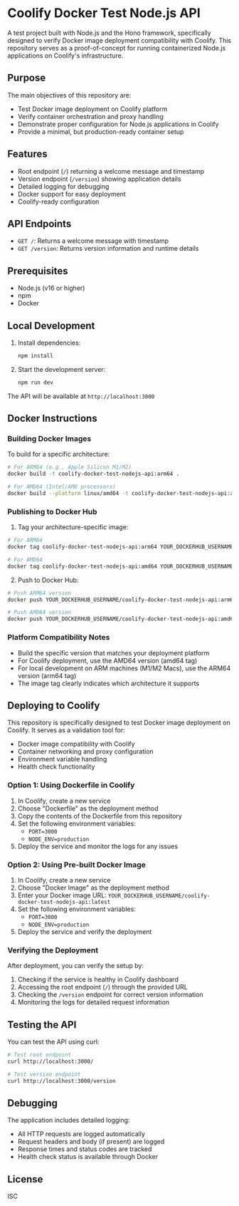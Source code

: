 # Coolify Docker Test Node.js API

A test project built with Node.js and the Hono framework, specifically designed to verify Docker image deployment compatibility with Coolify. This repository serves as a proof-of-concept for running containerized Node.js applications on Coolify's infrastructure.

## Purpose

The main objectives of this repository are:
- Test Docker image deployment on Coolify platform
- Verify container orchestration and proxy handling
- Demonstrate proper configuration for Node.js applications in Coolify
- Provide a minimal, but production-ready container setup

## Features

- Root endpoint (`/`) returning a welcome message and timestamp
- Version endpoint (`/version`) showing application details
- Detailed logging for debugging
- Docker support for easy deployment
- Coolify-ready configuration

## API Endpoints

- `GET /`: Returns a welcome message with timestamp
- `GET /version`: Returns version information and runtime details

## Prerequisites

- Node.js (v16 or higher)
- npm
- Docker

## Local Development

1. Install dependencies:
   ```bash
   npm install
   ```

2. Start the development server:
   ```bash
   npm run dev
   ```

The API will be available at `http://localhost:3000`

## Docker Instructions

### Building Docker Images

To build for a specific architecture:

```bash
# For ARM64 (e.g., Apple Silicon M1/M2)
docker build -t coolify-docker-test-nodejs-api:arm64 .

# For AMD64 (Intel/AMD processors)
docker build --platform linux/amd64 -t coolify-docker-test-nodejs-api:amd64 .
```

### Publishing to Docker Hub

1. Tag your architecture-specific image:
```bash
# For ARM64
docker tag coolify-docker-test-nodejs-api:arm64 YOUR_DOCKERHUB_USERNAME/coolify-docker-test-nodejs-api:arm64

# For AMD64
docker tag coolify-docker-test-nodejs-api:amd64 YOUR_DOCKERHUB_USERNAME/coolify-docker-test-nodejs-api:amd64
```

2. Push to Docker Hub:
```bash
# Push ARM64 version
docker push YOUR_DOCKERHUB_USERNAME/coolify-docker-test-nodejs-api:arm64

# Push AMD64 version
docker push YOUR_DOCKERHUB_USERNAME/coolify-docker-test-nodejs-api:amd64
```

### Platform Compatibility Notes

- Build the specific version that matches your deployment platform
- For Coolify deployment, use the AMD64 version (amd64 tag)
- For local development on ARM machines (M1/M2 Macs), use the ARM64 version (arm64 tag)
- The image tag clearly indicates which architecture it supports

## Deploying to Coolify

This repository is specifically designed to test Docker image deployment on Coolify. It serves as a validation tool for:
- Docker image compatibility with Coolify
- Container networking and proxy configuration
- Environment variable handling
- Health check functionality

### Option 1: Using Dockerfile in Coolify

1. In Coolify, create a new service
2. Choose "Dockerfile" as the deployment method
3. Copy the contents of the Dockerfile from this repository
4. Set the following environment variables:
   - `PORT=3000`
   - `NODE_ENV=production`
5. Deploy the service and monitor the logs for any issues

### Option 2: Using Pre-built Docker Image

1. In Coolify, create a new service
2. Choose "Docker Image" as the deployment method
3. Enter your Docker image URL: `YOUR_DOCKERHUB_USERNAME/coolify-docker-test-nodejs-api:latest`
4. Set the following environment variables:
   - `PORT=3000`
   - `NODE_ENV=production`
5. Deploy the service and verify the deployment

### Verifying the Deployment

After deployment, you can verify the setup by:
1. Checking if the service is healthy in Coolify dashboard
2. Accessing the root endpoint (`/`) through the provided URL
3. Checking the `/version` endpoint for correct version information
4. Monitoring the logs for detailed request information

## Testing the API

You can test the API using curl:

```bash
# Test root endpoint
curl http://localhost:3000/

# Test version endpoint
curl http://localhost:3000/version
```

## Debugging

The application includes detailed logging:
- All HTTP requests are logged automatically
- Request headers and body (if present) are logged
- Response times and status codes are tracked
- Health check status is available through Docker

## License

ISC
